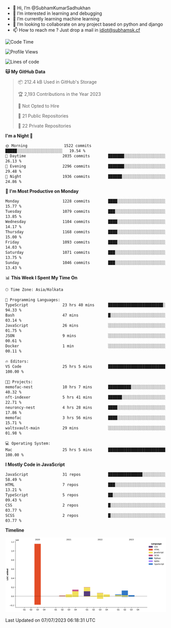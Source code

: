 - 👋 Hi, I’m @SubhamKumarSadhukhan
- 👀 I’m interested in learning and debugging
- 🌱 I’m currently learning machine learning
- 💞️ I’m looking to collaborate on any project based on python and django
- 📫 How to reach me ?
      Just drop a mail in idiot@subhamsk.cf

<!---
SubhamKumarSadhukhan/SubhamKumarSadhukhan is a ✨ special ✨ repository because its `README.md` (this file) appears on your GitHub profile.
You can click the Preview link to take a look at your changes.
--->


<!--START_SECTION:waka-->
![Code Time](http://img.shields.io/badge/Code%20Time-1%2C296%20hrs%2039%20mins-blue)

![Profile Views](http://img.shields.io/badge/Profile%20Views-0-blue)

![Lines of code](https://img.shields.io/badge/From%20Hello%20World%20I%27ve%20Written-1.9%20million%20lines%20of%20code-blue)

**🐱 My GitHub Data** 

> 📦 212.4 kB Used in GitHub's Storage 
 > 
> 🏆 2,193 Contributions in the Year 2023
 > 
> 🚫 Not Opted to Hire
 > 
> 📜 21 Public Repositories 
 > 
> 🔑 22 Private Repositories 
 > 
**I'm a Night 🦉** 

```text
🌞 Morning                1522 commits        █████░░░░░░░░░░░░░░░░░░░░   19.54 % 
🌆 Daytime                2035 commits        ███████░░░░░░░░░░░░░░░░░░   26.13 % 
🌃 Evening                2296 commits        ███████░░░░░░░░░░░░░░░░░░   29.48 % 
🌙 Night                  1936 commits        ██████░░░░░░░░░░░░░░░░░░░   24.86 % 
```
📅 **I'm Most Productive on Monday** 

```text
Monday                   1228 commits        ████░░░░░░░░░░░░░░░░░░░░░   15.77 % 
Tuesday                  1079 commits        ███░░░░░░░░░░░░░░░░░░░░░░   13.85 % 
Wednesday                1104 commits        ████░░░░░░░░░░░░░░░░░░░░░   14.17 % 
Thursday                 1168 commits        ████░░░░░░░░░░░░░░░░░░░░░   15.00 % 
Friday                   1093 commits        ████░░░░░░░░░░░░░░░░░░░░░   14.03 % 
Saturday                 1071 commits        ███░░░░░░░░░░░░░░░░░░░░░░   13.75 % 
Sunday                   1046 commits        ███░░░░░░░░░░░░░░░░░░░░░░   13.43 % 
```


📊 **This Week I Spent My Time On** 

```text
🕑︎ Time Zone: Asia/Kolkata

💬 Programming Languages: 
TypeScript               23 hrs 40 mins      ████████████████████████░   94.33 % 
Bash                     47 mins             █░░░░░░░░░░░░░░░░░░░░░░░░   03.14 % 
JavaScript               26 mins             ░░░░░░░░░░░░░░░░░░░░░░░░░   01.75 % 
JSON                     9 mins              ░░░░░░░░░░░░░░░░░░░░░░░░░   00.61 % 
Docker                   1 min               ░░░░░░░░░░░░░░░░░░░░░░░░░   00.11 % 

🔥 Editors: 
VS Code                  25 hrs 5 mins       █████████████████████████   100.00 % 

🐱‍💻 Projects: 
memofac-nest             10 hrs 7 mins       ██████████░░░░░░░░░░░░░░░   40.32 % 
nft-indexer              5 hrs 41 mins       ██████░░░░░░░░░░░░░░░░░░░   22.71 % 
neuroncy-nest            4 hrs 28 mins       ████░░░░░░░░░░░░░░░░░░░░░   17.86 % 
memofac                  3 hrs 56 mins       ████░░░░░░░░░░░░░░░░░░░░░   15.71 % 
waltsvault-main          29 mins             ░░░░░░░░░░░░░░░░░░░░░░░░░   01.98 % 

💻 Operating System: 
Mac                      25 hrs 5 mins       █████████████████████████   100.00 % 
```

**I Mostly Code in JavaScript** 

```text
JavaScript               31 repos            ███████████████░░░░░░░░░░   58.49 % 
HTML                     7 repos             ███░░░░░░░░░░░░░░░░░░░░░░   13.21 % 
TypeScript               5 repos             ██░░░░░░░░░░░░░░░░░░░░░░░   09.43 % 
CSS                      2 repos             █░░░░░░░░░░░░░░░░░░░░░░░░   03.77 % 
SCSS                     2 repos             █░░░░░░░░░░░░░░░░░░░░░░░░   03.77 % 
```



**Timeline**

![Lines of Code chart](https://raw.githubusercontent.com/SubhamKumarSadhukhan/SubhamKumarSadhukhan/main/assets/bar_graph.png)


 Last Updated on 07/07/2023 06:18:31 UTC
<!--END_SECTION:waka-->
